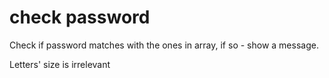 # check password 
Check if password matches with the ones in array, if so - show a message.

Letters' size is irrelevant
